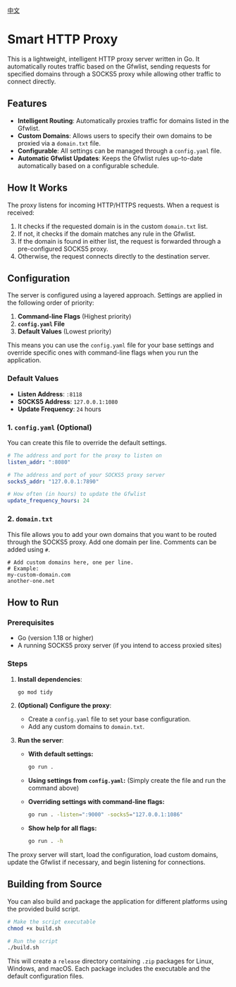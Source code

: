 [中文](./README_zh.md)

# Smart HTTP Proxy

This is a lightweight, intelligent HTTP proxy server written in Go. It automatically routes traffic based on the Gfwlist, sending requests for specified domains through a SOCKS5 proxy while allowing other traffic to connect directly.

## Features

- **Intelligent Routing**: Automatically proxies traffic for domains listed in the Gfwlist.
- **Custom Domains**: Allows users to specify their own domains to be proxied via a `domain.txt` file.
- **Configurable**: All settings can be managed through a `config.yaml` file.
- **Automatic Gfwlist Updates**: Keeps the Gfwlist rules up-to-date automatically based on a configurable schedule.

## How It Works

The proxy listens for incoming HTTP/HTTPS requests. When a request is received:
1.  It checks if the requested domain is in the custom `domain.txt` list.
2.  If not, it checks if the domain matches any rule in the Gfwlist.
3.  If the domain is found in either list, the request is forwarded through a pre-configured SOCKS5 proxy.
4.  Otherwise, the request connects directly to the destination server.

## Configuration

The server is configured using a layered approach. Settings are applied in the following order of priority:

1.  **Command-line Flags** (Highest priority)
2.  **`config.yaml` File**
3.  **Default Values** (Lowest priority)

This means you can use the `config.yaml` file for your base settings and override specific ones with command-line flags when you run the application.

### Default Values
- **Listen Address**: `:8118`
- **SOCKS5 Address**: `127.0.0.1:1080`
- **Update Frequency**: `24` hours

### 1. `config.yaml` (Optional)

You can create this file to override the default settings.

```yaml
# The address and port for the proxy to listen on
listen_addr: ":8080"

# The address and port of your SOCKS5 proxy server
socks5_addr: "127.0.0.1:7890"

# How often (in hours) to update the Gfwlist
update_frequency_hours: 24
```

### 2. `domain.txt`

This file allows you to add your own domains that you want to be routed through the SOCKS5 proxy. Add one domain per line. Comments can be added using `#`.

```
# Add custom domains here, one per line.
# Example:
my-custom-domain.com
another-one.net
```

## How to Run

### Prerequisites

- Go (version 1.18 or higher)
- A running SOCKS5 proxy server (if you intend to access proxied sites)

### Steps

1.  **Install dependencies**:
    ```bash
    go mod tidy
    ```

2.  **(Optional) Configure the proxy**:
    - Create a `config.yaml` file to set your base configuration.
    - Add any custom domains to `domain.txt`.

3.  **Run the server**:

    - **With default settings:**
      ```bash
      go run .
      ```

    - **Using settings from `config.yaml`:**
      (Simply create the file and run the command above)

    - **Overriding settings with command-line flags:**
      ```bash
      go run . -listen=":9000" -socks5="127.0.0.1:1086"
      ```

    - **Show help for all flags:**
      ```bash
      go run . -h
      ```

The proxy server will start, load the configuration, load custom domains, update the Gfwlist if necessary, and begin listening for connections.

## Building from Source

You can also build and package the application for different platforms using the provided build script.

```bash
# Make the script executable
chmod +x build.sh

# Run the script
./build.sh
```

This will create a `release` directory containing `.zip` packages for Linux, Windows, and macOS. Each package includes the executable and the default configuration files.
